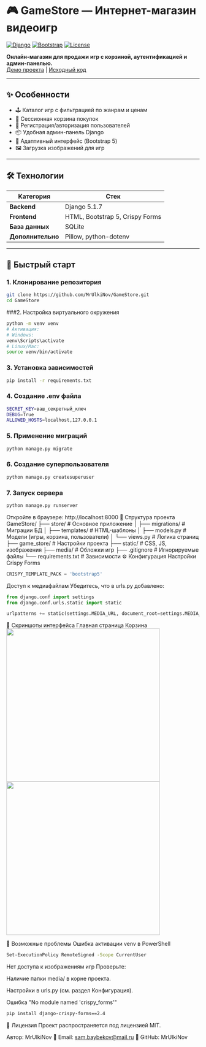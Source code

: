 # 🎮 GameStore — Интернет-магазин видеоигр

[![Django](https://img.shields.io/badge/Django-5.1.7-44B78B?logo=django)](https://www.djangoproject.com/)
[![Bootstrap](https://img.shields.io/badge/Bootstrap-5-7952B3?logo=bootstrap)](https://getbootstrap.com/)
[![License](https://img.shields.io/badge/License-MIT-blue)](LICENSE)

**Онлайн-магазин для продажи игр с корзиной, аутентификацией и админ-панелью.**  
[Демо проекта](https://github.com/MrUlkiNov/GameStore.git) | [Исходный код](https://github.com/MrUlkiNov/GameStore.git)

---

## ✨ Особенности
- 🕹️ Каталог игр с фильтрацией по жанрам и ценам
- 🛒 Сессионная корзина покупок
- 🔐 Регистрация/авторизация пользователей
- 📦 Удобная админ-панель Django
- 📱 Адаптивный интерфейс (Bootstrap 5)
- 🖼️ Загрузка изображений для игр

---

## 🛠 Технологии
| Категория       | Стек                          |
|-----------------|-------------------------------|
| **Backend**     | Django 5.1.7                  |
| **Frontend**    | HTML, Bootstrap 5, Crispy Forms |
| **База данных** | SQLite                        |
| **Дополнительно**| Pillow, python-dotenv       |

---

## 🚀 Быстрый старт

### 1. Клонирование репозитория
```bash
git clone https://github.com/MrUlkiNov/GameStore.git
cd GameStore
```
###2. Настройка виртуального окружения
```bash
python -m venv venv
# Активация:
# Windows:
venv\Scripts\activate
# Linux/Mac:
source venv/bin/activate
```
### 3. Установка зависимостей
```bash
pip install -r requirements.txt
```

### 4. Создание .env файла
```bash
SECRET_KEY=ваш_секретный_ключ
DEBUG=True
ALLOWED_HOSTS=localhost,127.0.0.1
```
### 5. Применение миграций
```bash
python manage.py migrate
```
### 6. Создание суперпользователя
```bash
python manage.py createsuperuser
```

### 7. Запуск сервера
```bash
python manage.py runserver
```
Откройте в браузере: http://localhost:8000
📂 Структура проекта
GameStore/
├── store/               # Основное приложение
│   ├── migrations/      # Миграции БД
│   ├── templates/       # HTML-шаблоны
│   ├── models.py        # Модели (игры, корзина, пользователи)
│   └── views.py         # Логика страниц
├── game_store/          # Настройки проекта
├── static/              # CSS, JS, изображения
├── media/               # Обложки игр
├── .gitignore           # Игнорируемые файлы
└── requirements.txt     # Зависимости
⚙️ Конфигурация
Настройки Crispy Forms
```python
CRISPY_TEMPLATE_PACK = 'bootstrap5'
```
Доступ к медиафайлам
Убедитесь, что в urls.py добавлено:
```python
from django.conf import settings
from django.conf.urls.static import static

urlpatterns += static(settings.MEDIA_URL, document_root=settings.MEDIA_ROOT)
```
📸 Скриншоты интерфейса
Главная страница	Корзина
<img src="screenshots/main.png" width="400">	<img src="screenshots/cart.png" width="400">

🔧 Возможные проблемы
Ошибка активации venv в PowerShell
```bash
Set-ExecutionPolicy RemoteSigned -Scope CurrentUser
```

Нет доступа к изображениям игр
Проверьте:

Наличие папки media/ в корне проекта.

Настройки в urls.py (см. раздел Конфигурация).

Ошибка "No module named 'crispy_forms'"
```bash
pip install django-crispy-forms==2.4
```

📄 Лицензия
Проект распространяется под лицензией MIT.

Автор: MrUlkiNov
📧 Email: sam.baybekov@mail.ru
🔗 GitHub: MrUlkiNov
